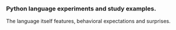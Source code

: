 ### Python language experiments and study examples.

The language itself features, behavioral expectations and surprises.